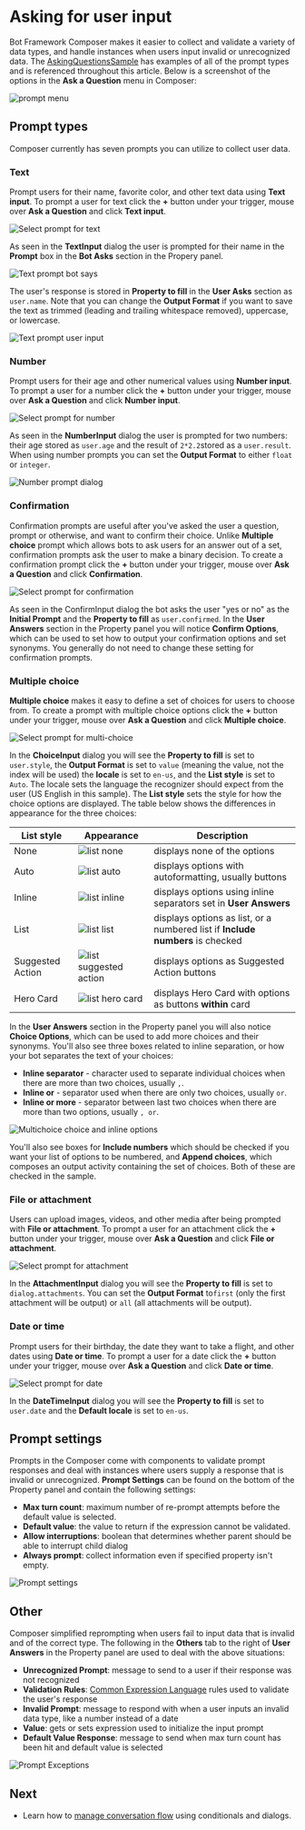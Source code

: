 # Asking for user input
Bot Framework Composer makes it easier to collect and validate a variety of data types, and handle instances when users input invalid or unrecognized data. The [AskingQuestionsSample](https://github.com/microsoft/BotFramework-Composer/tree/master/Composer/packages/server/assets/projects/AskingQuestionsSample) has examples of all of the prompt types and is referenced throughout this article. Below is a screenshot of the options in the **Ask a Question** menu in Composer:

![prompt menu](./media/memory/ask-a-question-menu.png)

## Prompt types
Composer currently has seven prompts you can utilize to collect user data. <!---For information about prompting for OAuth credentials, see [Using OAuth]().--> 

### Text
Prompt users for their name, favorite color, and other text data using **Text input**. To prompt a user for text click the **+** button under your trigger, mouse over **Ask a Question** and click **Text input**. 

![Select prompt for text](./media/ask-for-input/select-text-prompt.png)

As seen in the **TextInput** dialog the user is prompted for their name in the **Prompt** box in the **Bot Asks** section in the Propery panel.

![Text prompt bot says](./media/ask-for-input/text-bot-asks.png)

The user's response is stored in **Property to fill** in the **User Asks** section as `user.name`. Note that you can change the **Output Format** if you want to save the text as trimmed (leading and trailing whitespace removed), uppercase, or lowercase. 

![Text prompt user input](./media/ask-for-input/text-user-input.png)

### Number
Prompt users for their age and other numerical values using **Number input**. To prompt a user for a number click the **+** button under your trigger, mouse over **Ask a Question** and click **Number input**. 

![Select prompt for number](./media/ask-for-input/select-number-prompt.png)

As seen in the **NumberInput** dialog the user is prompted for two numbers: their age stored as `user.age` and the result of `2*2.2`stored as a `user.result`. When using number prompts you can set the **Output Format** to either `float` or `integer`.  

![Number prompt dialog](./media/ask-for-input/number-dialog.png)

### Confirmation
Confirmation prompts are useful after you've asked the user a question, prompt or otherwise, and want to confirm their choice. Unlike **Multiple choice** prompt which allows bots to ask users for an answer out of a set, confirmation prompts ask the user to make a binary decision. To create a confirmation prompt click the **+** button under your trigger, mouse over **Ask a Question** and click **Confirmation**. 

![Select prompt for confirmation](./media/ask-for-input/select-confirmation-prompt.png)

As seen in the ConfirmInput dialog the bot asks the user "yes or no" as the **Initial Prompt** and the **Property to fill** as `user.confirmed`. In the **User Answers** section in the Property panel you will notice **Confirm Options**, which can be used to set how to output your confirmation options and set synonyms. You generally do not need to change these setting for confirmation prompts. 
  
### Multiple choice
**Multiple choice** makes it easy to define a set of choices for users to choose from. To create a prompt with multiple choice options click the **+** button under your trigger, mouse over **Ask a Question** and click **Multiple choice**. 

![Select prompt for multi-choice](./media/ask-for-input/select-multiple-choice-prompt.png)

In the **ChoiceInput** dialog you will see the **Property to fill** is set to `user.style`, the **Output Format** is set to `value` (meaning the value, not the index will be used) the **locale** is set to `en-us`, and the **List style** is set to `Auto`. The locale sets the language the recognizer should expect from the user (US English in this sample). The **List style** sets the style for how the choice options are displayed. The table below shows the differences in appearance for the three choices:

| List style       | Appearance                                                                            | Description                                                                    |
| ---------------- | ------------------------------------------------------------------------------------- | ------------------------------------------------------------------------------ |
| None             | ![list none](./media/ask-for-input/multichoice-list-none.png)                         | displays none of the options                                                   |
| Auto             | ![list auto](./media/ask-for-input/multichoice-list-auto.png)                         | displays options with autoformatting, usually buttons                          |
| Inline           | ![list inline](./media/ask-for-input/multichoice-list-inline.png)                     | displays options using inline separators set in **User Answers**               |
| List             | ![list list](./media/ask-for-input/multichoice-list-list.png)                         | displays options as list, or a numbered list if **Include numbers** is checked |
| Suggested Action | ![list suggested action](./media/ask-for-input/multichoice-list-suggestedactions.png) | displays options as Suggested Action buttons                                   |
| Hero Card        | ![list hero card](./media/ask-for-input/multichoice-list-herocard.png)                | displays Hero Card with options as buttons **within** card                     |

In the **User Answers** section in the Property panel you will also notice **Choice Options**, which can be used to add more choices and their synonyms. You'll also see three boxes related to inline separation, or how your bot separates the text of your choices:
  - **Inline separator** - character used to separate individual choices when there are more than two choices, usually `,`.
  - **Inline or** - separator used when there are only two choices, usually `or`.
  - **Inline or more** - separator between last two choices when there are more than two options, usually `, or`. 

![Multichoice choice and inline options](./media/ask-for-input/choice-and-inline.png)

You'll also see boxes for **Include numbers** which should be checked if you want your list of options to be numbered, and **Append choices**, which composes an output activity containing the set of choices. Both of these are checked in the sample.

### File or attachment
Users can upload images, videos, and other media after being prompted with **File or attachment**. To prompt a user for an attachment click the **+** button under your trigger, mouse over **Ask a Question** and click **File or attachment**.

![Select prompt for attachment](./media/ask-for-input/select-attachment-prompt.png)

In the **AttachmentInput** dialog you will see the **Property to fill** is set to `dialog.attachments`. You can set the **Output Format** to`first` (only the first attachment will be output) or `all` (all attachments will be output).  

### Date or time
Prompt users for their birthday, the date they want to take a flight, and other dates using **Date or time**. To prompt a user for a date click the **+** button under your trigger, mouse over **Ask a Question** and click **Date or time**.

![Select prompt for date](./media/ask-for-input/select-datetime-prompt.png)

In the **DateTimeInput** dialog you will see the **Property to fill** is set to `user.date` and the **Default locale** is set to `en-us`.

## Prompt settings
Prompts in the Composer come with components to validate prompt responses and deal with instances where users supply a response that is invalid or unrecognized. **Prompt Settings** can be found on the bottom of the Property panel and contain the following settings:

- **Max turn count**: maximum number of re-prompt attempts before the default value is selected.
- **Default value**: the value to return if the expression cannot be validated.
- **Allow interruptions**: boolean that determines whether parent should be able to interrupt child dialog
- **Always prompt**: collect information even if specified property isn't empty. 

![Prompt settings](./media/ask-for-input/settings.png)

## Other
Composer simplified reprompting when users fail to input data that is invalid and of the correct type. The following in the **Others** tab to the right of **User Answers** in the Property panel are used to deal with the above situations:

- **Unrecognized Prompt**:  message to send to a user if their response was not recognized
- **Validation Rules**: [Common Expression Language](https://github.com/microsoft/BotBuilder-Samples/tree/master/experimental/common-expression-language) rules used to validate the user's response
- **Invalid Prompt**:  message to respond with when a user inputs an invalid data type, like a number instead of a date
- **Value**: gets or sets expression used to initialize the input prompt
- **Default Value Response**: message to send when max turn count has been hit and default value is selected

![Prompt Exceptions](./media/ask-for-input/other.png)

## Next
- Learn how to [manage conversation flow](./how-to-control-conversation-flow.md) using conditionals and dialogs.
